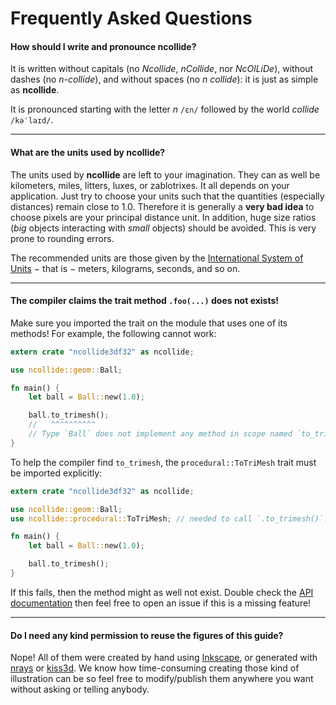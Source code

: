 # Frequently Asked Questions

#### How should I write and pronounce **ncollide**?

It is written without capitals (no _Ncollide_, _nCollide_, nor _NcOlLiDe_),
without dashes (no _n-collide_), and without spaces (no _n collide_): it is
just as simple as **ncollide**.

It is pronounced starting with the letter _n_ `/ɛn/` followed by the world
_collide_ `/kəˈlaɪd/`.

--------

#### What are the units used by **ncollide**?

The units used by **ncollide** are left to your imagination. They can as well
be kilometers, miles, litters, luxes, or zablotrixes. It all depends on your
application. Just try to choose your units such that the quantities (especially
distances) remain close to 1.0. Therefore it is generally a **very bad idea**
to choose pixels are your principal distance unit. In addition, huge size
ratios (_big_ objects interacting with _small_ objects) should be avoided. This
is very prone to rounding errors.

The recommended units are those given by the [International System of
Units](http://en.wikipedia.org/wiki/International_System_of_Units) − that is −
meters, kilograms, seconds, and so on.

--------

#### The compiler claims the trait method `.foo(...)` does not exists!

Make sure you imported the trait on the module that uses one of its methods!
For example, the following cannot work:


```rust
extern crate "ncollide3df32" as ncollide;

use ncollide::geom::Ball;

fn main() {
    let ball = Ball::new(1.0);

    ball.to_trimesh();
    //   ^^^^^^^^^^
    // Type `Ball` does not implement any method in scope named `to_trimesh`.
}
```

To help the compiler find `to_trimesh`, the `procedural::ToTriMesh` trait must
be imported explicitly:

```rust
extern crate "ncollide3df32" as ncollide;

use ncollide::geom::Ball;
use ncollide::procedural::ToTriMesh; // needed to call `.to_trimesh()`.

fn main() {
    let ball = Ball::new(1.0);

    ball.to_trimesh();
}
```

If this fails, then the method might as well not exist. Double check the [API
documentation](../index.html#about_this_guide) then feel free to open an issue
if this is a missing feature!

--------

#### Do I need any kind permission to reuse the figures of this guide?

Nope! All of them were created by hand using
[Inkscape](http://www.inkscape.org/), or generated with
[nrays](http://github.com/sebcrozet/nrays) or
[kiss3d](http://github.com/sebcrozet/kiss3d). We know how time-consuming
creating those kind of illustration can be so feel free to modify/publish them
anywhere you want without asking or telling anybody.
